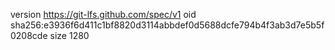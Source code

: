 version https://git-lfs.github.com/spec/v1
oid sha256:e3936f6d411c1bf8820d3114abbdef0d5688dcfe794b4f3ab3d7e5b5f0208cde
size 1280
